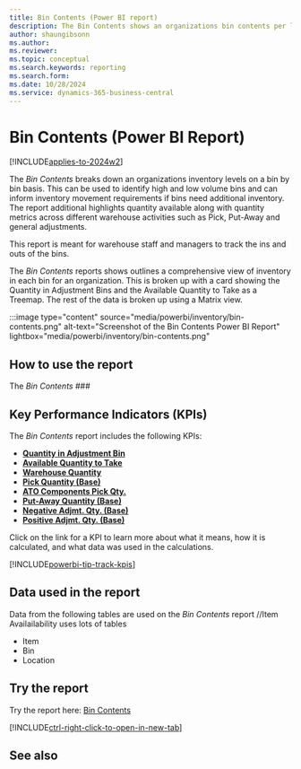 ```yaml
---
title: Bin Contents (Power BI report)
description: The Bin Contents shows an organizations bin contents per location.
author: shaungibsonn
ms.author: 
ms.reviewer: 
ms.topic: conceptual
ms.search.keywords: reporting
ms.search.form: 
ms.date: 10/28/2024
ms.service: dynamics-365-business-central
---
```


# Bin Contents (Power BI Report)
[!INCLUDE[applies-to-2024w2](includes/applies-to-2024w2.md)]


The *Bin Contents* breaks down an organizations inventory levels on a bin by bin basis. This can be used to identify high and low volume bins and can inform inventory movement requirements if bins need additional inventory. The report additional highlights quantity available along with quantity metrics across different warehouse activities such as Pick, Put-Away and general adjustments.

This report is meant for warehouse staff and managers to track the ins and outs of the bins.

The *Bin Contents* reports shows outlines a comprehensive view of inventory in each bin for an organization. This is broken up with a card showing the Quantity in Adjustment Bins and the Available Quantity to Take as a Treemap. The rest of the data is broken up using a Matrix view.


:::image type="content" source="media/powerbi/inventory/bin-contents.png" alt-text="Screenshot of the Bin Contents Power BI Report" lightbox="media/powerbi/inventory/bin-contents.png"

## How to use the report

The *Bin Contents* ###

## Key Performance Indicators (KPIs)

The *Bin Contents* report includes the following KPIs:

- [**Quantity in Adjustment Bin**](###)
- [**Available Quantity to Take**](###)
- [**Warehouse Quantity**](####)
- [**Pick Quantity (Base)**](####)
- [**ATO Components Pick Qty.**](####)
- [**Put-Away Quantity (Base)**](####)
- [**Negative Adjmt. Qty. (Base)**](####)
- [**Positive Adjmt. Qty. (Base)**](###)

Click on the link for a KPI to learn more about what it means, how it is calculated, and what data was used in the calculations. 

[!INCLUDE[powerbi-tip-track-kpis](includes/powerbi-tip-track-kpis.md)]

## Data used in the report

Data from the following tables are used on the *Bin Contents* report
//Item Availailability uses lots of tables
- Item
- Bin
- Location


## Try the report

Try the report here: [Bin Contents](https://businesscentral.dynamics.com?###)

[!INCLUDE[ctrl-right-click-to-open-in-new-tab](includes/ctrl-right-click-to-open-in-new-tab.md)]

## See also